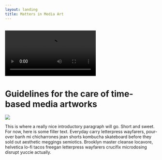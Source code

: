 ```yaml
---
layout: landing
title: Matters in Media Art
---
```





<div class="row" markdown="1">
<div class="col l6 m12 s12 hide-on-small-only">
	<br>

<video autoplay id="bgvid" loop style="max-width:100%;">
WCAG general accessibility recommendation is that media such as background video play through only once. Loop turned on for the purposes of illustration; if removed, the end of the video will fade in the same way created by pressing the "Pause" button 

<source src="{{site.baseurl}}/bg-web.mp4" type="video/mp4">
</video>
&nbsp;

</div>

<div class="col l6 m12 s12" markdown="1">

# Guidelines for the care of time-based media artworks
![]({{site.baseurl}}/img/mattermediaart_logos.jpg)

</div>

</div>

<div class="row" markdown="1">
<div class="col s8 offset-s2 flow-text" markdown="1">


This is where a really nice introductory paragraph will go. Short and sweet. For now, here is some filler text. Everyday carry letterpress wayfarers, pour-over banh mi chicharrones jean shorts kombucha skateboard before they sold out aesthetic meggings semiotics. Brooklyn master cleanse locavore, helvetica lo-fi tacos freegan letterpress wayfarers crucifix microdosing disrupt yuccie actually.




</div>
</div> <!-- end of row 1 -->


<!-- <div class="row" markdown="1">

<div class="col s6 m3 center" markdown="1">

<i class="large material-icons">video_library</i><br>

<a href="acquiring-time-based-media-art.html">Acquisition</a>

</div>

<div class="col s6 m3 center" markdown="1">
<i class="large material-icons">zoom_in</i><br>

<a href="assessing-time-based-media-art.html">Assessment</a>
</div>

<div class="col s6 m3 center" markdown="1">
<i class="large material-icons">swap_vert</i><br>

<a href="lending-time-based-media.html">Lending</a>
</div>

<div class="col s6 m3 center" markdown="1">
<i class="large material-icons">restore</i><br>

<a href="sustaining-your-collection.html">Preservation</a>
</div>


</div> -->